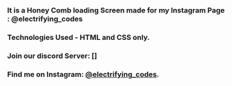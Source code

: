 ### It is a Honey Comb loading Screen made for my Instagram Page : @electrifying_codes

### Technologies Used - HTML and CSS only.

### Join our discord Server: []
### Find me on Instagram: [@electrifying_codes][Instagram].

[instagram]: https://www.instagram.com/electrifying_codes